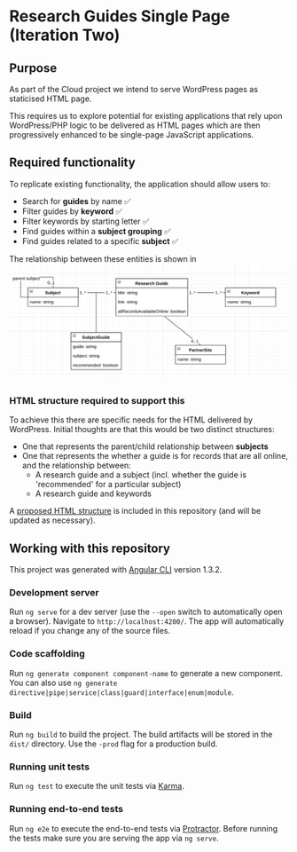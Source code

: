 # Research Guides Single Page (Iteration Two)

## Purpose 

As part of the Cloud project we intend to serve WordPress pages as staticised HTML page. 

This requires us to explore potential for existing applications that rely upon WordPress/PHP logic to be delivered as HTML pages which are then progressively enhanced to be single-page JavaScript applications. 

## Required functionality

To replicate existing functionality, the application should allow users to: 

* Search for **guides** by name :white_check_mark:
* Filter guides by **keyword** :white_check_mark:
* Filter keywords by starting letter :white_check_mark:
* Find guides within a **subject grouping** :white_check_mark:
* Find guides related to a specific **subject** :white_check_mark:

The relationship between these entities is shown in ![Image of Yaktocat](uml-class-diagram.png)

### HTML structure required to support this

To achieve this there are specific needs for the HTML delivered by WordPress. Initial thoughts are that this would be two distinct structures: 

* One that represents the parent/child relationship between **subjects**
* One that represents the whether a guide is for records that are all online, and the relationship between:
    * A research guide and a subject (incl. whether the guide is 'recommended' for a particular subject)
    * A research guide and keywords
    
A [proposed HTML structure](proposed-html-structure.html) is included in this repository (and will be updated as necessary).

## Working with this repository

This project was generated with [Angular CLI](https://github.com/angular/angular-cli) version 1.3.2.

### Development server

Run `ng serve` for a dev server (use the `--open` switch to automatically open a browser). Navigate to `http://localhost:4200/`. The app will automatically reload if you change any of the source files.

### Code scaffolding

Run `ng generate component component-name` to generate a new component. You can also use `ng generate directive|pipe|service|class|guard|interface|enum|module`.

### Build

Run `ng build` to build the project. The build artifacts will be stored in the `dist/` directory. Use the `-prod` flag for a production build.

### Running unit tests

Run `ng test` to execute the unit tests via [Karma](https://karma-runner.github.io).

### Running end-to-end tests

Run `ng e2e` to execute the end-to-end tests via [Protractor](http://www.protractortest.org/).
Before running the tests make sure you are serving the app via `ng serve`.